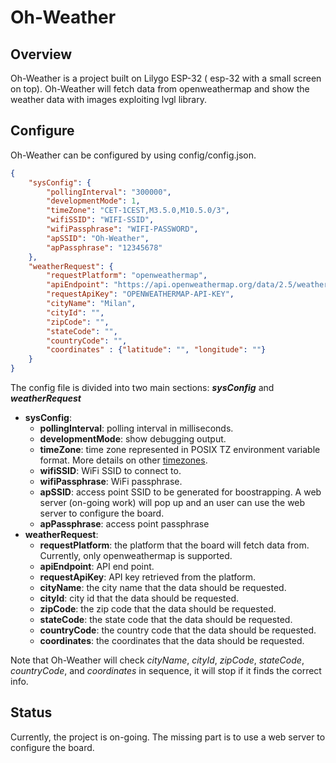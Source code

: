 # Oh-Weather

## Overview
Oh-Weather is a project built on Lilygo ESP-32 ( esp-32 with a small screen on
top). Oh-Weather will fetch data from openweathermap and show the weather data with
images exploiting lvgl library.

## Configure
Oh-Weather can be configured by using config/config.json.
```json
{
    "sysConfig": {
        "pollingInterval": "300000",
        "developmentMode": 1,
        "timeZone": "CET-1CEST,M3.5.0,M10.5.0/3",
        "wifiSSID": "WIFI-SSID",
        "wifiPassphrase": "WIFI-PASSWORD",
        "apSSID": "Oh-Weather",
        "apPassphrase": "12345678"
    },
    "weatherRequest": {
        "requestPlatform": "openweathermap",
        "apiEndpoint": "https://api.openweathermap.org/data/2.5/weather",
        "requestApiKey": "OPENWEATHERMAP-API-KEY",
        "cityName": "Milan",
        "cityId": "",
        "zipCode": "",
        "stateCode": "",
        "countryCode": "",
        "coordinates" : {"latitude": "", "longitude": ""}
    }
}
```
The config file is divided into two main sections: ***sysConfig*** and ***weatherRequest***

- **sysConfig**:
  - **pollingInterval**: polling interval in milliseconds.
  - **developmentMode**: show debugging output.
  - **timeZone**: time zone represented in POSIX TZ environment variable format. More details on other [timezones](https://ftp.fau.de/aminet/util/time/tzinfo.txt).
  - **wifiSSID**: WiFi SSID to connect to.
  - **wifiPassphrase**: WiFi passphrase.
  - **apSSID**: access point SSID to be generated for boostrapping. A web server (on-going work) will pop up and an user can use the web server to configure the board.
  - **apPassphrase**: access point passphrase
- **weatherRequest**:
  - **requestPlatform**: the platform that the board will fetch data from. Currently, only openweathermap is supported.
  - **apiEndpoint**: API end point.
  - **requestApiKey**: API key retrieved from the platform.
  - **cityName**: the city name that the data should be requested.
  - **cityId**:  city id that the data should be requested.
  - **zipCode**: the zip code that the data should be requested.
  - **stateCode**: the state code that the data should be requested.
  - **countryCode**: the country code that the data should be requested.
  - **coordinates**: the coordinates that the data should be requested.

Note that Oh-Weather will check *cityName*, *cityId*, *zipCode*, *stateCode*, *countryCode*, and *coordinates* in sequence, it will stop if it finds the correct info.


## Status
Currently, the project is on-going. The missing part is to use a web server to 
configure the board.


